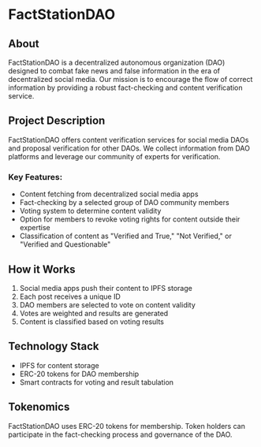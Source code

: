 # FactStationDAO

## About
FactStationDAO is a decentralized autonomous organization (DAO) designed to combat fake news and false information in the era of decentralized social media. Our mission is to encourage the flow of correct information by providing a robust fact-checking and content verification service.

## Project Description
FactStationDAO offers content verification services for social media DAOs and proposal verification for other DAOs. We collect information from DAO platforms and leverage our community of experts for verification.

### Key Features:
- Content fetching from decentralized social media apps
- Fact-checking by a selected group of DAO community members
- Voting system to determine content validity
- Option for members to revoke voting rights for content outside their expertise
- Classification of content as "Verified and True," "Not Verified," or "Verified and Questionable"

## How it Works
1. Social media apps push their content to IPFS storage
2. Each post receives a unique ID
3. DAO members are selected to vote on content validity
4. Votes are weighted and results are generated
5. Content is classified based on voting results

## Technology Stack
- IPFS for content storage
- ERC-20 tokens for DAO membership
- Smart contracts for voting and result tabulation

## Tokenomics
FactStationDAO uses ERC-20 tokens for membership. Token holders can participate in the fact-checking process and governance of the DAO.

